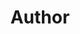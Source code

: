 ---
layout: redirect
sitemap: false
title: Author
permalink: /author/reddy2go
redirect_to: https://brajeshwar.com/about/brajeshwar.com/
---